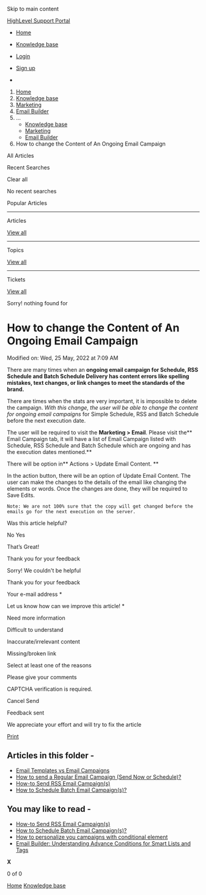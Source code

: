 Skip to main content

[ HighLevel Support Portal ](https://help.gohighlevel.com)

  * [ Home ](/support/home)
  * [ Knowledge base ](/support/solutions)

  * [Login](/support/login)
  * [Sign up](/support/signup)
  * 

  1. [Home](/support/home)
  2. [Knowledge base](/support/solutions)
  3. [Marketing](/support/solutions/48000449565)
  4. [Email Builder](/support/solutions/folders/48000676548)
  5. ... 
     * [Knowledge base](/support/solutions)
     * [Marketing](/support/solutions/48000449565)
     * [Email Builder](/support/solutions/folders/48000676548)
  6. How to change the Content of An Ongoing Email Campaign

All  Articles 

Recent Searches

Clear all

No recent searches

Popular Articles

* * *

Articles

[View all](/support/search/solutions)

* * *

Topics

[View all](/support/search/topics)

* * *

Tickets

[View all](/support/search/tickets)

Sorry! nothing found for   

# How to change the Content of An Ongoing Email Campaign

Modified on: Wed, 25 May, 2022 at 7:09 AM

There are many times when an **ongoing email campaign for Schedule, RSS Schedule  and Batch Schedule Delivery has content errors like spelling mistakes, text changes, or link changes to meet the standards of the brand.** 

There are times when the stats are very important, it is impossible to delete the campaign. _With this change, the user will be able to change the content for ongoing email campaigns_ for Simple Schedule, RSS and Batch Schedule before the next execution date. 

The user will be required to visit the **Marketing > Email**. Please visit the**  Email Campaign tab, it will have a list of Email Campaign listed with Schedule, RSS Schedule and Batch Schedule which are ongoing and has the execution dates mentioned.**  
  
There will be option in**  Actions > Update Email Content. **

In the action button, there will be an option of Update Email Content. The user can make the changes to the details of the email like changing the elements or words. Once the changes are done, they will be required to Save Edits.  

    Note: We are not 100% sure that the copy will get changed before the emails go for the next execution on the server.

Was this article helpful?

No  Yes 

That’s Great!

Thank you for your feedback

Sorry! We couldn't be helpful

Thank you for your feedback

Your e-mail address *

Let us know how can we improve this article! *

Need more information 

Difficult to understand 

Inaccurate/irrelevant content 

Missing/broken link 

Select at least one of the reasons 

Please give your comments 

CAPTCHA verification is required. 

Cancel  Send 

Feedback sent

We appreciate your effort and will try to fix the article

[Print](javascript:print\(\))

## Articles in this folder -

  * [Email Templates vs Email Campaigns](/support/solutions/articles/48001215255-email-templates-vs-email-campaigns)
  * [How to send a Regular Email Campaign (Send Now or Schedule)?](/support/solutions/articles/48001215263-how-to-send-a-regular-email-campaign-send-now-or-schedule-)
  * [How-to Send RSS Email Campaign(s)](/support/solutions/articles/48001215372-how-to-send-rss-email-campaign-s-)
  * [How to Schedule Batch Email Campaign(s)?](/support/solutions/articles/48001215379-how-to-schedule-batch-email-campaign-s-)

## You may like to read -

  * [How-to Send RSS Email Campaign(s)](/support/solutions/articles/48001215372-how-to-send-rss-email-campaign-s-)
  * [How to Schedule Batch Email Campaign(s)?](/support/solutions/articles/48001215379-how-to-schedule-batch-email-campaign-s-)
  * [How to personalize you campaigns with conditional element](/support/solutions/articles/155000003903-how-to-personalize-you-campaigns-with-conditional-element)
  * [Email Builder: Understanding Advance Conditions for Smart Lists and Tags](/support/solutions/articles/48001223041-email-builder-understanding-advance-conditions-for-smart-lists-and-tags)

**X**

0 of 0 []()

[Home](/support/home) [Knowledge base](/support/solutions)
